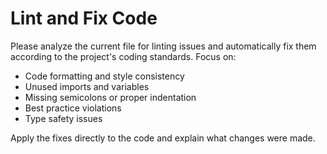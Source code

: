 # Lint and Fix Code

Please analyze the current file for linting issues and automatically fix them
according to the project's coding standards. Focus on:

- Code formatting and style consistency
- Unused imports and variables
- Missing semicolons or proper indentation
- Best practice violations
- Type safety issues

Apply the fixes directly to the code and explain what changes were made.
